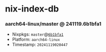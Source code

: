# nix-index-db
### aarch64-linux/master @ 241119.6b1bfa1
- Nixpkgs: `master`@[`6b1bfa1`](https://github.com/NixOS/nixpkgs/commit/6b1bfa1508fd162a933051bdc787167dd3bca476)
- Platform: `aarch64-linux`
- Timestamp: `20241119020447`
